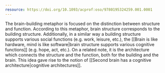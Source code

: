 ```yaml
---
resource: https://doi.org/10.1093/acprof:oso/9780195324259.001.0001
---
```


The brain-building metaphor is focused on the distinction between structure and function. According to this metaphor, brain structure corresponds to the building structure. Additionally, in a similar way a building structure supports various social functions (e.g. work, leisure, etc.), the [[Brain is like hardware, mind is like software|brain structure supports various cognitive functions]] (e.g. hope, act, etc.). On a related note, it is the architecture which connects the structure and the function, both for the building and the brain. This idea gave rise to the notion of [[Second brain has a cognitive architecture|cognitive architectures]].